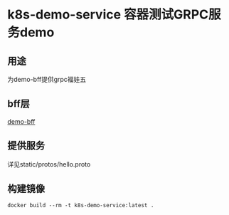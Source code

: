 # k8s-demo-service  容器测试GRPC服务demo

## 用途
为demo-bff提供grpc福娃五

## bff层
[demo-bff](https://github.com/lenodeCC/k8s-demo-bff)

## 提供服务
详见static/protos/hello.proto

## 构建镜像
```
docker build --rm -t k8s-demo-service:latest .
```
